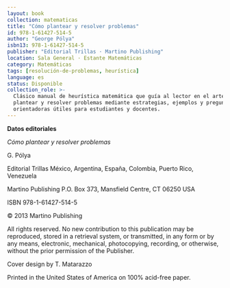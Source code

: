 ```yaml
---
layout: book
collection: matematicas
title: "Cómo plantear y resolver problemas"
id: 978-1-61427-514-5
author: "George Pólya"
isbn13: 978-1-61427-514-5
publisher: "Editorial Trillas · Martino Publishing"
location: Sala General · Estante Matemáticas
category: Matemáticas
tags: [resolución-de-problemas, heurística]
language: es
status: Disponible
collection_role: >-
  Clásico manual de heurística matemática que guía al lector en el arte de
  plantear y resolver problemas mediante estrategias, ejemplos y preguntas
  orientadoras útiles para estudiantes y docentes.
---
```

**Datos editoriales**

*Cómo plantear y resolver problemas*

G. Pólya

Editorial Trillas
México, Argentina, España, Colombia, Puerto Rico, Venezuela

Martino Publishing
P.O. Box 373,
Mansfield Centre, CT 06250 USA

ISBN 978-1-61427-514-5

© 2013 Martino Publishing

All rights reserved. No new contribution to this publication may be reproduced,
stored in a retrieval system, or transmitted, in any form or by any means,
electronic, mechanical, photocopying, recording, or otherwise, without the prior
permission of the Publisher.

Cover design by T. Matarazzo

Printed in the United States of America on 100% acid-free paper.
